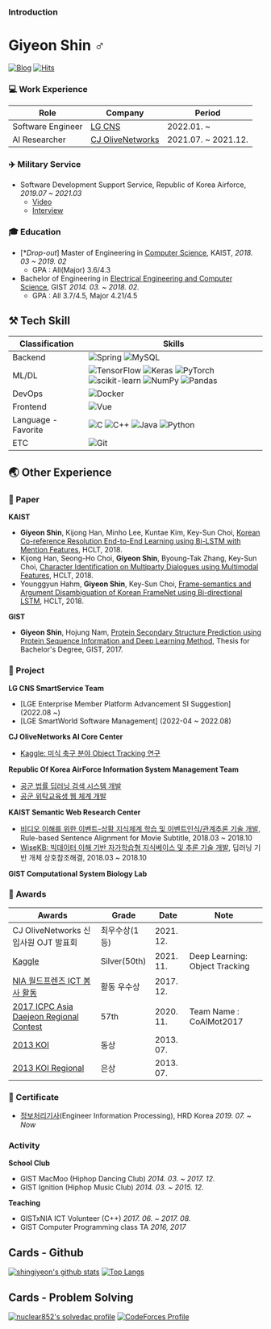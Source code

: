 ### Introduction

# Giyeon Shin ♂ 

[![Blog](http://img.shields.io/badge/-Tech%20blog-black?style=flat-square&logo=blogger&logoColor=white)](https://giyeon.blogspot.kr/)
[![Hits](https://hits.seeyoufarm.com/api/count/incr/badge.svg?url=https%3A%2F%2Fgithub.com%2Finclue)](https://github.com/shingiyeon)

### 💻 Work Experience
| Role | Company | Period |
|---|---|---|
| Software Engineer |[LG CNS](https://lgcns.com/)|2022.01. ~ |
| AI Researcher |[CJ OliveNetworks](https://www.cjolivenetworks.co.kr/)|2021.07. ~ 2021.12.|

### ✈️ Military Service
- Software Development Support Service, Republic of Korea Airforce, *2019.07 ~ 2021.03*
  -  [Video](https://www.youtube.com/watch?v=NCjTnUAipWw&t=138s)
  -  [Interview](http://afzine.co.kr/20201130_184515/)



### 🎓 Education
- [**Drop-out*] Master of Engineering in [Computer Science](https://www.kaist.ac.kr/kr/), KAIST, *2018. 03 ~ 2019. 02*
  - GPA : All(Major) 3.6/4.3 
- Bachelor of Engineering in [Electrical Engineering and Computer Science](https://www.gist.ac.kr/kr/main.html), GIST *2014. 03. ~ 2018. 02.*
  - GPA : All 3.7/4.5, Major 4.21/4.5

## ⚒ Tech Skill
|Classification|Skills|
|---|---|
|Backend| ![Spring](https://img.shields.io/badge/spring-%236DB33F.svg?style=for-the-badge&logo=spring&logoColor=white) ![MySQL](https://img.shields.io/badge/mysql-%2300f.svg?style=for-the-badge&logo=mysql&logoColor=white)|
|ML/DL| ![TensorFlow](https://img.shields.io/badge/TensorFlow-%23FF6F00.svg?style=for-the-badge&logo=TensorFlow&logoColor=white) ![Keras](https://img.shields.io/badge/Keras-%23D00000.svg?style=for-the-badge&logo=Keras&logoColor=white) ![PyTorch](https://img.shields.io/badge/PyTorch-%23EE4C2C.svg?style=for-the-badge&logo=PyTorch&logoColor=white) ![scikit-learn](https://img.shields.io/badge/scikit--learn-%23F7931E.svg?style=for-the-badge&logo=scikit-learn&logoColor=white) ![NumPy](https://img.shields.io/badge/numpy-%23013243.svg?style=for-the-badge&logo=numpy&logoColor=white) ![Pandas](https://img.shields.io/badge/pandas-%23150458.svg?style=for-the-badge&logo=pandas&logoColor=white)
|DevOps| ![Docker](https://img.shields.io/badge/docker-%230db7ed.svg?style=for-the-badge&logo=docker&logoColor=white) 
|Frontend| ![Vue](  https://img.shields.io/badge/-Vue-4fc08d?style=for-the-badge&logo=Vue.js&logoColor=fff)|
|Language - Favorite|![C](https://img.shields.io/badge/c-%2300599C.svg?style=for-the-badge&logo=c&logoColor=white) ![C++](https://img.shields.io/badge/c++-%2300599C.svg?style=for-the-badge&logo=c%2B%2B&logoColor=white) ![Java](https://img.shields.io/badge/java-%23ED8B00.svg?style=for-the-badge&logo=java&logoColor=white) ![Python](https://img.shields.io/badge/python-3670A0?style=for-the-badge&logo=python&logoColor=ffdd54)|
|ETC|![Git](https://img.shields.io/badge/git-%23F05033.svg?style=for-the-badge&logo=git&logoColor=white)|

## 🌏 Other Experience
### 📰 Paper
**KAIST**
- **Giyeon Shin**, Kijong Han, Minho Lee, Kuntae Kim, Key-Sun Choi, [Korean Co-reference Resolution End-to-End Learning using Bi-LSTM with Mention Features](https://github.com/shingiyeon/paper/blob/main/%EC%8B%A0%EA%B8%B0%EC%97%B0_%EC%96%B8%EA%B8%89_%ED%8A%B9%EC%A7%88%EC%9D%84_%EC%9D%B4%EC%9A%A9%ED%95%9C_Bi-LSTM_%EA%B8%B0%EB%B0%98_%ED%95%9C%EA%B5%AD%EC%96%B4_%EC%83%81%ED%98%B8%EC%B0%B8%EC%A1%B0%ED%95%B4%EA%B2%B0_%EC%A2%85%EB%8B%A8%EA%B0%84_%ED%95%99%EC%8A%B5.pdf), HCLT, 2018.
- Kijong Han, Seong-Ho Choi, **Giyeon Shin**, Byoung-Tak Zhang, Key-Sun Choi, [Character Identification on Multiparty Dialogues using Multimodal Features](https://github.com/shingiyeon/paper/blob/main/%EB%A9%80%ED%8B%B0%EB%AA%A8%EB%8B%AC_%EC%9E%90%EC%A7%88%EC%9D%84_%ED%99%9C%EC%9A%A9%ED%95%9C_%EB%8B%A4%EC%A4%91_%ED%99%94%EC%9E%90_%EB%8C%80%ED%99%94_%EC%86%8D_%EC%9D%B8%EB%AC%BC_%EC%8B%9D%EB%B3%84.pdf), HCLT, 2018.
- Younggyun Hahm, **Giyeon Shin**, Key-Sun Choi, [Frame-semantics and Argument Disambiguation of Korean FrameNet using Bi-directional LSTM](https://github.com/shingiyeon/paper/blob/main/%EC%A4%91%EC%B2%A9_%EB%B6%84%ED%95%A0%EB%90%9C_%EC%96%91%EB%B0%A9%ED%96%A5_LSTM_%EA%B8%B0%EB%B0%98%EC%9D%98_%ED%95%9C%EA%B5%AD%EC%96%B4_%ED%94%84%EB%A0%88%EC%9E%84%EB%84%B7%EC%9D%98_%ED%94%84%EB%A0%88%EC%9E%84_%EB%B6%84%EB%A5%98_%EB%B0%8F_%EB%85%BC%ED%95%AD%EC%9D%98_%EC%9D%98%EB%AF%B8%EC%97%AD_%EB%B6%84%EB%A5%98.pdf), HCLT, 2018.

**GIST**
- **Giyeon Shin**, Hojung Nam, [Protein Secondary Structure Prediction using Protein Sequence Information and Deep Learning Method](https://github.com/shingiyeon/paper/blob/main/%EC%8B%A0%EA%B8%B0%EC%97%B0_Protein%20Secondary%20Structure%20Prediction%20using%20Protein%20Sequence%20Information%20and%20Deep%20Learning%20Method.pdf), Thesis for Bachelor's Degree, GIST, 2017.

### 📝 Project
**LG CNS SmartService Team**
- [LGE Enterprise Member Platform Advancement SI Suggestion] (2022.08 ~)
- [LGE SmartWorld Software Management] (2022-04 ~ 2022.08) 

**CJ OliveNetworks AI Core Center**
- [Kaggle: 미식 축구 분야 Object Tracking 연구](https://www.kaggle.com/competitions/nfl-health-and-safety-helmet-assignment)

**Republic Of Korea AirForce Information System Management Team**
- [공군 법률 딥러닝 검색 시스템 개발](https://www.youtube.com/watch?v=NCjTnUAipWw&t=138s)
- [공군 위탁교육생 웹 체계 개발](https://www.youtube.com/watch?v=NCjTnUAipWw&t=138s)

**KAIST Semantic Web Research Center**
 - [비디오 이해를 위한 이벤트-상황 지식체계 학습 및 이벤트인식/관계추론 기술 개발](https://scienceon.kisti.re.kr/srch/selectPORSrchReport.do?cn=TRKO201900004096), Rule-based Sentence Alignment for Movie Subtitle, 2018.03 ~ 2018.10
 - [WiseKB: 빅데이터 이해 기반 자가학습형 지식베이스 및 추론 기술 개발](https://scienceon.kisti.re.kr/srch/selectPORSrchReport.do?cn=TRKO201600002542), 딥러닝 기반 개체 상호참조해결, 2018.03 ~ 2018.10

**GIST Computational System Biology Lab**

### 🏅 Awards
|Awards|Grade|Date|Note|
|---|---|---|---|
|CJ OliveNetworks 신입사원 OJT 발표회|최우수상(1등)|2021. 12.||
|[Kaggle](https://www.kaggle.com/competitions/nfl-health-and-safety-helmet-assignment/leaderboard)|Silver(50th)|2021. 11.|Deep Learning: Object Tracking|
|[NIA 월드프렌즈 ICT 봉사 활동 ](https://kiv.nia.or.kr/front/main/main.do)|활동 우수상|2017. 12.||
|[2017 ICPC Asia Daejeon Regional Contest](http://icpckorea.org/2017-daejeon/regional)|57th|2020. 11.|Team Name : CoAlMot2017|
|[2013 KOI](https://koi.or.kr/)|동상|2013. 07.||
|[2013 KOI Regional](https://koi.or.kr/)|은상|2013. 07.||

### 📜 Certificate
 - [정보처리기사](https://www.q-net.or.kr/crf005.do?id=crf00505&jmCd=1320)(Engineer Information Processing), HRD Korea *2019. 07. ~ Now*

### Activity
**School Club**
 - GIST MacMoo (Hiphop Dancing Club) *2014. 03. ~ 2017. 12.*
 - GIST Ignition (Hiphop Music Club) *2014. 03. ~ 2015. 12.*

**Teaching**
 - GISTxNIA ICT Volunteer (C++) *2017. 06. ~ 2017. 08.*
 - GIST Computer Programming class TA *2016, 2017* 
## Cards - Github

[![shingiyeon's github stats](https://github-readme-stats.vercel.app/api?username=shingiyeon&show_icons=true&hide_border=true)](https://github.com/shingiyeon)
[![Top Langs](https://github-readme-stats.vercel.app/api/top-langs/?username=shingiyeon&layout=compact)](https://github.com/shingiyeon)

## Cards - Problem Solving

[![nuclear852's solvedac profile](http://mazassumnida.wtf/api/v2/generate_badge?boj=nuclear852)](https://solved.ac/profile/nuclear852)
[![CodeForces Profile](http://cf.leed.at?id=godgiyeon)](https://codeforces.com/profile/godgiyeon)
